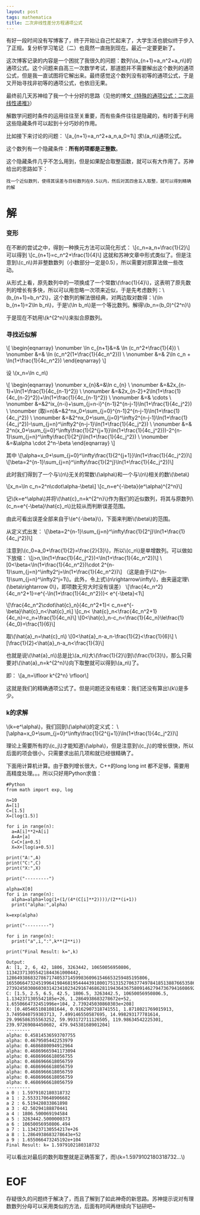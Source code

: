 ```yaml
---
layout: post
tags: mathematica
title: 二次非线性差分方程通项公式
---
```


有好一段时间没有写博客了，终于开始让自己忙起来了，大学生活也貌似终于步入了正规。复分析学习笔记（二）也竟然一直拖到现在。最近一定要更新了。

这次博客记录的内容是一个困扰了我很久的问题：数列\\(a_{n+1}=a_n^2+a_n\\)的通项公式。这个问题来自高三一次数学考试，那道题并不需要解出这个数列的通项公式，但是我一直试图将它解出来。最终感觉这个数列没有初等的通项公式，于是又开始寻找非初等的通项公式，也依旧无果。

最终前几天苏神给了我一个十分好的思路（见他的博文[《特殊的通项公式：二次非线性递推》](http://spaces.ac.cn/archives/3064/)）

解数学问题时条件的运用往往至关重要，而有些条件往往是隐藏的，有时善于利用这些隐藏条件可以起到十分巧妙的作用。

比如接下来讨论的问题：
\\[a_{n+1}=a_n^2+a_n,a_0=1\\]
求\\(a_n\\)通项公式。

这个数列有一个隐藏条件：**所有的项都是正整数**。

这个隐藏条件几乎不怎么用到，但是如果配合取整函数，就可以有大作用了。苏神给出的思路如下：

```
找一个近似数列，使得其误差与目标数列在0.5以内，然后对其四舍五入取整，就可以得到精确的解
```

# 解

### 变形

在不断的尝试之中，得到一种换元方法可以简化形式：
\\[c_n=a_n+\frac{1}{2}\\]
可以得到
\\[c_{n+1}=c_n^2+\frac{1}{4}\\]
这就和苏神文章中形式类似了。但是注意到\\(c_n\\)并非整数数列（小数部分一定是0.5），所以需要对原算法做一些改动。

从形式上看，原先数列中的一项换成了一个常数\\(\frac{1}{4}\\)，这表明了原先数列的增长有多快，所以可以用忽略一次项来近似，于是先考虑数列：\\(b_{n+1}=b_n^2\\)，这个数列的解法很经典，对两边取对数得：\\(\ln b_{n+1}=2\ln b_n\\)，于是\\(\ln b_n\\)是一个等比数列。解得\\(b_n=(b_0)^{2^n}\\)

于是现在不妨用\\(k^{2^n}\\)来拟合原数列。

### 寻找近似解

\\[
\begin{eqnarray}
\nonumber \ln c_{n+1}&=& \ln (c_n^2+\frac{1}{4}) \\
\nonumber &=& \ln (c_n^2(1+\frac{1}{4c_n^2})) \\
\nonumber &=& 2\ln c_n + \ln(1+\frac{1}{4c_n^2})
\end{eqnarray}
\\]

设 \\(x_n=\ln c_n\\)

\\[
\begin{eqnarray}
\nonumber x_{n}&=&\ln c_{n} \\
\nonumber &=&2x_{n-1}+\ln(1+\frac{1}{4c_{n-1}^2}) \\
\nonumber &=&2x_{n-2}+2\ln(1+\frac{1}{4c_{n-2}^2})+\ln(1+\frac{1}{4c_{n-1}^2}) \\
\nonumber &=& \cdots \\
\nonumber &=&2^ix_{n-i}+\sum_{j=n-i}^{n-1}2^{n-j-1}\ln(1+\frac{1}{4c_j^2}) \\
\nonumber (取i=n)&=&2^nx_0+\sum_{j=0}^{n-1}2^{n-j-1}\ln(1+\frac{1}{4c_j^2}) \\
\nonumber &=&2^nx_0+\sum_{j=0}^\infty2^{n-j-1}\ln(1+\frac{1}{4c_j^2})-\sum_{j=n}^\infty2^{n-j-1}\ln(1+\frac{1}{4c_j^2}) \\
\nonumber &=& 2^n(x_0+\sum_{j=0}^\infty\frac{1}{2^{j+1}}\ln(1+\frac{1}{4c_j^2}))-2^{n-1}\sum_{j=n}^\infty\frac{1}{2^j}\ln(1+\frac{1}{4c_j^2}) \\
\nonumber &=&\alpha \cdot 2^n-\beta
\end{eqnarray}
\\]

其中
\\[\alpha=x_0+\sum_{j=0}^\infty\frac{1}{2^{j+1}}\ln(1+\frac{1}{4c_j^2})\\]
\\[\beta=2^{n-1}\sum_{j=n}^\infty\frac{1}{2^j}\ln(1+\frac{1}{4c_j^2})\\]

此时我们得到了一个与\\(n\\)无关的常数\\(\alpha\\)和一个与\\(n\\)相关的数\\(\beta\\)

\\[x_n=\ln c_n=2^n\cdot\alpha-\beta\\]
\\[c_n=e^{-\beta}(e^\alpha)^{2^n}\\]

记\\(k=e^\alpha\\)并将\\(\hat{c}_n=k^{2^n}\\)作为我们的近似数列，将其与原数列\\(c_n=e^{-\beta}\hat{c}_n\\)比较从而判断误差范围。

由此可看出误差全部来自于\\(e^{-\beta}\\)，下面来判断\\(\beta\\)的范围。

从定义式出发：
\\[\beta=2^{n-1}\sum_{j=n}^\infty\frac{1}{2^j}\ln(1+\frac{1}{4c_j^2})\\]

注意到\\(c_0=a_0+\frac{1}{2}=\frac{2}{3}\\)，所以\\(c_n\\)是单增数列。可以做如下放缩：
 \\[j>n,\ln(1+\frac{1}{4c_j^2})<\ln(1+\frac{1}{4c_n^2})\\]
\\[0<\beta<\ln(1+\frac{1}{4c_n^2})\cdot 2^{n-1}\sum_{j=n}^\infty2^j=\ln(1+\frac{1}{4c_n^2})\\]
（这是由于\\(2^{n-1}\sum_{j=n}^\infty2^j=1\\)。此外，令上式\\(n\rightarrow\infty\\)，由夹逼定理\\(\beta\rightarrow 0\\)，即项数无穷大时没有误差）
\\[\frac{4c_n^2}{4c_n^2+1}=e^{-\ln(1+\frac{1}{4c_n^2})}< e^{-\beta}<1\\]

\\[\frac{4c_n^2\cdot\hat{c}_n}{4c_n^2+1}< c_n=e^{-\beta}\hat{c}_n<\hat{c}_n\\]
\\[c_n< \hat{c}_n<\frac{4c_n^2+1}{4c_n}=c_n+\frac{1}{4c_n}\\]
\\[0<\hat{c}_n-c_n<\frac{1}{4c_n}\le\frac{1}{4c_0}=\frac{1}{6}\\]

取\\(\hat{a}_n=\hat{c}_n\\)
\\[0<\hat{a}_n-a_n-\frac{1}{2}<\frac{1}{6}\\]
\\[\frac{1}{2}<\hat{a}_n-a_n<\frac{1}{3}\\]

也就是说\\(\hat{a}_n\\)总是比\\(a_n\\)大\\(\frac{1}{2}\\)到\\(\frac{1}{3}\\)，那么只需要对\\(\hat{a}_n=k^{2^n}\\)向下取整就可以得到\\(a_n\\)了。

即：
\\[a_n=\lfloor k^{2^n} \rfloor\\]

这就是我们的精确通项公式了。但是问题还没有结束：我们还没有算出\\(k\\)是多少。

### k的求解

\\(k=e^\alpha\\)，我们回到\\(\alpha\\)的定义式：
\\[\alpha=x_0+\sum_{j=0}^\infty\frac{1}{2^{j+1}}\ln(1+\frac{1}{4c_j^2})\\]

理论上需要所有的\\(c_j\\)才能知道\\(\alpha\\)，但是注意到\\(c_j\\)的增长很快，所以后面的项会很小，只需要求出前几项和就已经很精确了。

下面用计算机计算。由于数列增长很大，C++的long long int 都不足够，需要用高精度处理。。。所以只好用Python求值：

```
#Python
from math import exp, log

n=10
A=[1]
C=[1.5]
X=[log(1.5)]

for i in range(n):
  a=A[i]**2+A[i]
  A=A+[a]
  C=C+[a+0.5]
  X=X+[log(a+0.5)]

print("A:",A)
print("C:",C)
print("X:",X)

print("---------")

alpha=X[0]
for i in range(n):
  alpha=alpha+log(1+(1/(4*(C[i]**2))))/(2**(i+1))
  print("alpha:",alpha)

k=exp(alpha)

print("---------")

for i in range(n):
  print("a",i,":",k**(2**i))
  
print("Final Result: k=",k)
```

```
Output:
A: [1, 2, 6, 42, 1806, 3263442, 10650056950806, 113423713055421844361000442, 12864938683278671740537145998360961546653259485195806, 165506647324519964198468195444439180017513152706377497841851388766535868639572406808911988131737645185442, 27392450308603031423410234291674686281194364367580914627947367941608692026226993634332118404582438634929548737283992369758487974306317730580753883429460344956410077034761330476016739454649828385541500213920806]
C: [1.5, 2.5, 6.5, 42.5, 1806.5, 3263442.5, 10650056950806.5, 1.1342371305542185e+26, 1.2864938683278672e+52, 1.6550664732451996e+104, 2.739245030860303e+208]
X: [0.4054651081081644, 0.9162907318741551, 1.8718021769015913, 3.7495040759303713, 7.499146550587695, 14.998293177781614, 29.996586355563252, 59.993172711126505, 119.98634542225301, 239.97269084450602, 479.94538168901204]
---------
alpha: 0.45814536593707755
alpha: 0.4679505442253979
alpha: 0.4686880094912964
alpha: 0.46869665941173094
alpha: 0.4686966618056755
alpha: 0.4686966618056759
alpha: 0.4686966618056759
alpha: 0.4686966618056759
alpha: 0.4686966618056759
alpha: 0.4686966618056759
---------
a 0 : 1.5979102180318732
a 1 : 2.5533170648906682
a 2 : 6.519428033861898
a 3 : 42.50294188870441
a 4 : 1806.500069194584
a 5 : 3263442.5000000373
a 6 : 10650056950806.494
a 7 : 1.134237130554217e+26
a 8 : 1.2864938683278643e+52
a 9 : 1.655066473245192e+104
Final Result: k= 1.5979102180318732
```

可以看出对最后的数列取整就是正确答案了，而\\(k=1.5979102180318732...\\)

# EOF

存疑很久的问题终于解决了，而且了解到了如此神奇的新思路。苏神提示说对有理数数列分母可以采用类似的方法，后面有时间再继续向下钻研吧~
